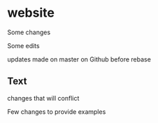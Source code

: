# website

Some changes

Some edits

updates made on master on Github before rebase

## Text
changes that will conflict

Few changes to provide examples